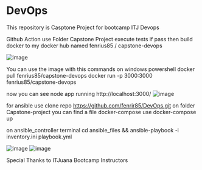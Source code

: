 # DevOps

This repository is Casptone Project for bootcamp ITJ Devops

Github Action use Folder Capstone Project execute tests 
if pass then build docker to my docker hub named  fenrius85 / capstone-devops

![image](https://user-images.githubusercontent.com/1261774/232399979-b6057e4d-e163-4efa-8cba-df8162415dda.png)


You can use the image with this commands on windows powershell
docker pull fenrius85/capstone-devops
docker run -p 3000:3000 fenrius85/capstone-devops

now you can see node app running
http://localhost:3000/
![image](https://user-images.githubusercontent.com/1261774/232397929-17e2d7ce-bf89-455f-9c5e-edb2da418382.png)


for ansible use clone repo https://github.com/fenrir85/DevOps.git
on folder Capstone-project you can find a file docker-compose
use docker-compose up

on ansible_controller terminal
cd ansible_files && ansible-playbook -i inventory.ini playbook.yml

![image](https://user-images.githubusercontent.com/1261774/232397781-5dc712e6-75e4-4456-9e53-63869d0aac68.png)
![image](https://user-images.githubusercontent.com/1261774/232398040-9e856819-ae2c-4ced-a0ce-f901a9e944f2.png)

Special Thanks to ITJuana Bootcamp Instructors
